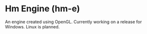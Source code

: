# Hm Engine (hm-e)
An engine created using OpenGL.
Currently working on a release for Windows.
Linux is planned.
